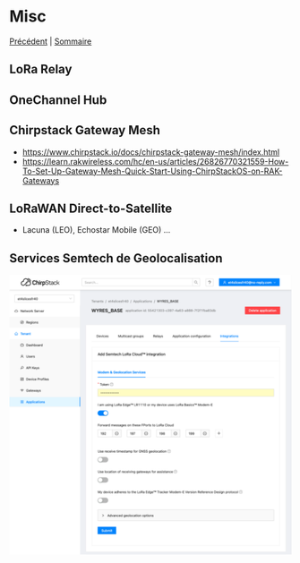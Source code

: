 # Misc

[Précédent](15.md) | [Sommaire](README.md)

## LoRa Relay

## OneChannel Hub

## Chirpstack Gateway Mesh

* https://www.chirpstack.io/docs/chirpstack-gateway-mesh/index.html
* https://learn.rakwireless.com/hc/en-us/articles/26826770321559-How-To-Set-Up-Gateway-Mesh-Quick-Start-Using-ChirpStackOS-on-RAK-Gateways

## LoRaWAN Direct-to-Satellite

* Lacuna (LEO), Echostar Mobile (GEO) ...

## Services Semtech de Geolocalisation

![](images/chirpstack4-integration-semtech-01.png)

